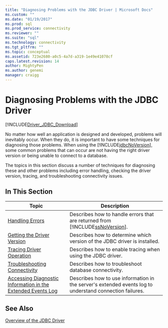 ```yaml
---
title: "Diagnosing Problems with the JDBC Driver | Microsoft Docs"
ms.custom: ""
ms.date: "01/19/2017"
ms.prod: sql
ms.prod_service: connectivity
ms.reviewer: ""
ms.suite: "sql"
ms.technology: connectivity
ms.tgt_pltfrm: ""
ms.topic: conceptual
ms.assetid: 723e2680-a0c5-4a7d-a319-1e49e41078cf
caps.latest.revision: 14
author: MightyPen
ms.author: genemi
manager: craigg
---
```

# Diagnosing Problems with the JDBC Driver
[!INCLUDE[Driver_JDBC_Download](../../includes/driver_jdbc_download.md)]

  No matter how well an application is designed and developed, problems will inevitably occur. When they do, it is important to have some techniques for diagnosing those problems. When using the [!INCLUDE[jdbcNoVersion](../../includes/jdbcnoversion_md.md)], some common problems that can occur are not having the right driver version or being unable to connect to a database.  
  
 The topics in this section discuss a number of techniques for diagnosing these and other problems including error handling, checking the driver version, tracing, and troubleshooting connectivity issues.  
  
## In This Section  
  
|Topic|Description|  
|-----------|-----------------|  
|[Handling Errors](../../connect/jdbc/handling-errors.md)|Describes how to handle errors that are returned from [!INCLUDE[ssNoVersion](../../includes/ssnoversion_md.md)].|  
|[Getting the Driver Version](../../connect/jdbc/getting-the-driver-version.md)|Describes how to determine which version of the JDBC driver is installed.|  
|[Tracing Driver Operation](../../connect/jdbc/tracing-driver-operation.md)|Describes how to enable tracing when using the JDBC driver.|  
|[Troubleshooting Connectivity](../../connect/jdbc/troubleshooting-connectivity.md)|Describes how to troubleshoot database connectivity.|  
|[Accessing Diagnostic Information in the Extended Events Log](../../connect/jdbc/accessing-diagnostic-information-in-the-extended-events-log.md)|Describes how to use information in the server's extended events log to understand connection failures.|  
  
## See Also  
 [Overview of the JDBC Driver](../../connect/jdbc/overview-of-the-jdbc-driver.md)  
  
  

